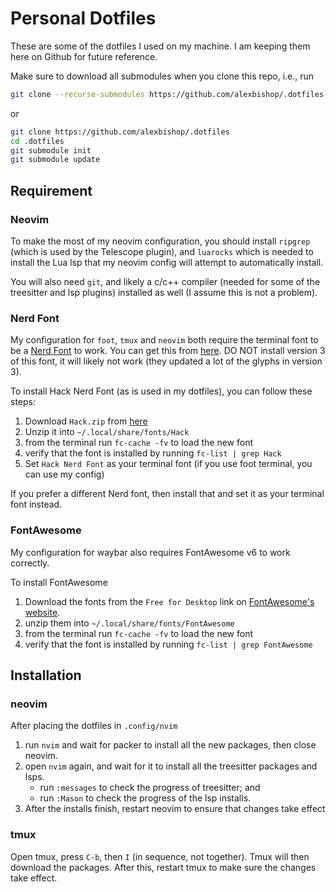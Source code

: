 # Personal Dotfiles

These are some of the dotfiles I used on my machine. I am keeping them here on Github for future reference.

Make sure to download all submodules when you clone this repo, i.e., run

```sh
git clone --recurse-submodules https://github.com/alexbishop/.dotfiles
```
or
```sh
git clone https://github.com/alexbishop/.dotfiles
cd .dotfiles
git submodule init
git submodule update
```

## Requirement

### Neovim

To make the most of my neovim configuration, you should install `ripgrep` (which is used by the Telescope plugin), and `luarocks` which is needed to install the Lua lsp that my neovim config will attempt to automatically install.

You will also need `git`, and likely a c/c++ compiler (needed for some of the treesitter and lsp plugins) installed as well (I assume this is not a problem).

### Nerd Font

My configuration for `foot`, `tmux`  and `neovim` both require the terminal font to be a [Nerd Font](https://www.nerdfonts.com/) to work. You can get this from [here](https://github.com/ryanoasis/nerd-fonts/releases/tag/v2.3.3). DO NOT install version 3 of this font, it will likely not work (they updated a lot of the glyphs in version 3).

To install Hack Nerd Font (as is used in my dotfiles), you can follow these steps:

 1. Download `Hack.zip` from [here](https://github.com/ryanoasis/nerd-fonts/releases/tag/v2.3.3)
 2. Unzip it into `~/.local/share/fonts/Hack`
 3. from the terminal run `fc-cache -fv` to load the new font 
 4. verify that the font is installed by running `fc-list | grep Hack`
 5. Set `Hack Nerd Font` as your terminal font (if you use foot terminal, you can use my config)

If you prefer a different Nerd font, then install that and set it as your terminal font instead.

### FontAwesome

My configuration for waybar also requires FontAwesome v6 to work correctly.

To install FontAwesome
 
 1. Download the fonts from the `Free for Desktop` link on [FontAwesome's website](https://fontawesome.com/download).
 2. unzip them into `~/.local/share/fonts/FontAwesome`
 3. from the terminal run `fc-cache -fv` to load the new font 
 4. verify that the font is installed by running `fc-list | grep FontAwesome`

## Installation

### neovim

After placing the dotfiles in `.config/nvim`

 1. run `nvim` and wait for packer to install all the new packages, then close neovim.
 2. open `nvim` again, and wait for it to install all the treesitter packages and lsps.
    * run `:messages` to check the progress of treesitter; and
    * run `:Mason` to check the progress of the lsp installs.
 3. After the installs finish, restart neovim to ensure that changes take effect

### tmux

Open tmux, press `C-b`, then `I` (in sequence, not together). Tmux will then download the packages.
After this, restart tmux to make sure the changes take effect.
